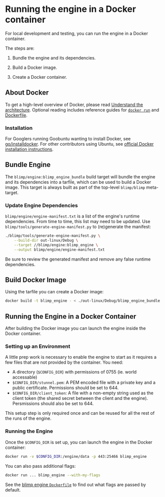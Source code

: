 # Running the engine in a Docker container

For local development and testing, you can run the engine in a Docker
container.

The steps are:

1. Bundle the engine and its dependencies.

1. Build a Docker image.

1. Create a Docker container.


## About Docker

To get a high-level overview of Docker, please read [Understand the
architecture](https://docs.docker.com/introduction/understanding-docker/).
Optional reading includes reference guides for
[`docker run`](https://docs.docker.com/reference/run/) and
[Dockerfile](https://docs.docker.com/reference/builder/).


### Installation

For Googlers running Goobuntu wanting to install Docker, see
[go/installdocker](https://goto.google.com/installdocker). For other
contributors using Ubuntu, see [official Docker
installation instructions](https://docs.docker.com/installation/ubuntulinux/).


## Bundle Engine

The `blimp/engine:blimp_engine_bundle` build target will bundle the engine and
its dependencies into a tarfile, which can be used to build a Docker image.
This target is always built as part of the top-level `blimp/blimp` meta-target.

### Update Engine Dependencies

`blimp/engine/engine-manifest.txt` is a list of the engine's runtime
dependencies. From time to time, this list may need to be updated. Use
`blimp/tools/generate-engine-manifest.py` to (re)generate the manifest:

```bash
./blimp/tools/generate-engine-manifest.py \
    --build-dir out-linux/Debug \
    --target //blimp/engine:blimp_engine \
    --output blimp/engine/engine-manifest.txt
```

Be sure to review the generated manifest and remove any false runtime
dependencies.

## Build Docker Image

Using the tarfile you can create a Docker image:

```bash
docker build -t blimp_engine - < ./out-linux/Debug/blimp_engine_bundle.tar
```

## Running the Engine in a Docker Container

After building the Docker image you can launch the engine inside the Docker
container.

### Setting up an Environment

A little prep work is necessary to enable the engine to start as it requires a
few files that are not provided by the container. You need:

*   A directory (`$CONFIG_DIR`) with permissions of 0755 (ie. world accessable)
*   `$CONFIG_DIR/stunnel.pem`: A PEM encoded file with a private key and a
    public certificate. Permissions should be set to 644.
*   `$CONFIG_DIR/client_token`: A file with a non-empty string used as the
    client token (the shared secret between the client and the engine).
    Persmissions should also be set to 644.

This setup step is only required once and can be reused for all the rest of the
runs of the engine.

### Running the Engine

Once the `$CONFIG_DIR` is set up, you can launch the engine in the Docker
container:

```bash
docker run -v $CONFIG_DIR:/engine/data -p 443:25466 blimp_engine
```
You can also pass additional flags:

```bash
docker run ... blimp_engine --with-my-flags
```
See the [blimp engine `Dockerfile`](../engine/Dockerfile) to find out what flags
are passed by default.

